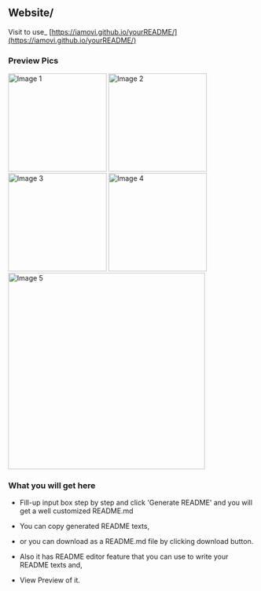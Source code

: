 ## Website/

Visit to use_ [https://iamovi.github.io/yourREADME/](https://iamovi.github.io/yourREADME/)

### Preview Pics

<img src="https://iamovi.github.io/yourREADME/previews/i.jpg" alt="Image 1" width="200"/>
<img src="https://iamovi.github.io/yourREADME/previews/ii.jpg" alt="Image 2" width="200"/>

<img src="https://iamovi.github.io/yourREADME/previews/iii.jpg" alt="Image 3" width="200"/>

<img src="https://iamovi.github.io/yourREADME/previews/iv.jpg" alt="Image 4" width="200"/>

<img src="https://iamovi.github.io/yourREADME/previews/v.jpg" alt="Image 5" width="400"/>

### What you will get here
- Fill-up input box step by step and click 'Generate README' and you will get a well customized README.md

- You can copy generated README texts,

- or you can download as a README.md file by clicking download button.

- Also it has README editor feature that you can use to write your README texts and,

- View Preview of it.
